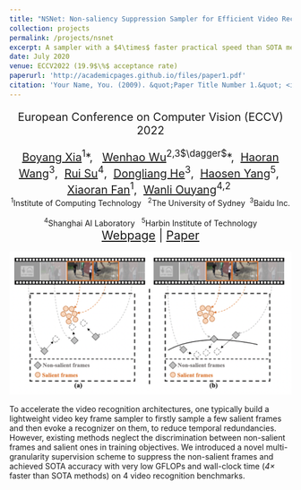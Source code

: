 ```yaml
---
title: "NSNet: Non-saliency Suppression Sampler for Efficient Video Recognition"
collection: projects
permalink: /projects/nsnet
excerpt: A sampler with a $4\times$ faster practical speed than SOTA methods.
date: July 2020
venue: ECCV2022 (19.9$\%$ acceptance rate)
paperurl: 'http://academicpages.github.io/files/paper1.pdf'
citation: 'Your Name, You. (2009). &quot;Paper Title Number 1.&quot; <i>Journal 1</i>. 1(1).'
---
```

<!-- This paper is about the number 1. The number 2 is left for future work. -->
<!-- <div style="padding-top: 5pt;" class="title" id="lang"> -->
<!-- </div> --> 
<p style="text-align:center;font-size: 15pt;">European Conference on Computer Vision (ECCV) 2022</p>
<div style="text-align:center;font-size: 15pt;"><span>
    <a href="https://lawrencexia2008.github.io" target="_blank">Boyang Xia</a><sup>1</sup>*,&nbsp;&nbsp;
    <a href="https://whwu95.github.io">Wenhao Wu</a><sup>2,3$\dagger$</sup>*,&nbsp;
    <a href="#">Haoran Wang</a><sup>3</sup>,&nbsp;
    <a href="#">Rui Su</a><sup>4</sup>,&nbsp;
    <a href="#">Dongliang He</a><sup>3</sup>,&nbsp;
    <a href="#">Haosen Yang</a><sup>5</sup>,&nbsp;
    <a href="#">Xiaoran Fan</a><sup>1</sup>,&nbsp;
    <a href="https://wlouyang.github.io" target="_blank">Wanli Ouyang</a><sup>4,2</sup>&nbsp;
</span></div>

<!-- [Download paper here](http://academicpages.github.io/files/paper1.pdf) -->

<center>
<sup>1</sup>Institute of Computing Technology &nbsp;
<sup>2</sup>The University of Sydney&nbsp;
<sup>3</sup>Baidu Inc. &nbsp; <br />
<sup>4</sup>Shanghai AI Laboratory &nbsp;
<sup>5</sup>Harbin Institute of Technology
</center>
<div style="text-align:center;font-size: 16pt;"><span>
    <a href="https://lawrencexia2008.github.io/projects/nsnet">Webpage</a> | <a href="https://lawrencexia2008.github.io/projects/nsnet">Paper</a>
</span></div>

<br />
<div align=center>
<img src="../images/projects/nsnet.png" width="700"/>
</div>
<!-- <img src="images/projects/nsnet.png" alt="drawing" width="200"/> -->

To accelerate the video recognition architectures, one typically build a lightweight video key frame sampler to firstly sample a few salient frames and then evoke a recognizer on them, to reduce temporal redundancies. However, existing methods neglect the discrimination between non-salient frames and salient ones in training objectives. We introduced a novel multi-granularity supervision scheme to suppress the non-salient frames and achieved SOTA accuracy with very low GFLOPs and wall-clock time (*$4\times$* faster than SOTA methods) on 4 video recognition benchmarks. 

<!-- Recommended citation: Your Name, You. (2009). "Paper Title Number 1." <i>Journal 1</i>. 1(1). -->